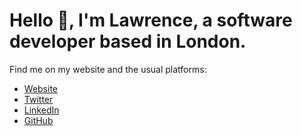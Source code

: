 # Hello 👋, I'm Lawrence, a software developer based in London.

Find me on my website and the usual platforms:

* [Website](https://acode.ninja/)
* [Twitter](https://twitter.com/acodeninja)
* [LinkedIn](https://www.linkedin.com/in/lawrence-goldstein-a7397418)
* [GitHub](https://github.com/acodeninja)
